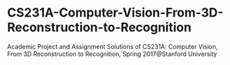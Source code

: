# CS231A-Computer-Vision-From-3D-Reconstruction-to-Recognition
Academic Project and Assignment Solutions of CS231A: Computer Vision, From 3D Reconstruction to Recognition, Spring 2017@Stanford University
